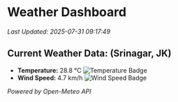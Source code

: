 
# Weather Dashboard

_Last Updated: 2025-07-31 09:17:49_

## Current Weather Data: (Srinagar, JK)
- **Temperature:** 28.8 °C ![Temperature Badge](https://img.shields.io/badge/Temperature-Medium%20Temp-green)
- **Wind Speed:** 4.7 km/h ![Wind Speed Badge](https://img.shields.io/badge/Wind%20Speed-Light%20Wind-blue)

*Powered by Open-Meteo API*
